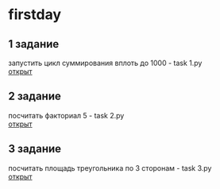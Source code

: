 # firstday

## 1 задание
запустить цикл суммирования вплоть до 1000 - task 1.py \
[открыт](https://github.com/geminigrimm/pycourses/blob/master/first%20day/task%201.py)
## 2 задание
посчитать факториал 5 - task 2.py \
[открыт](https://github.com/geminigrimm/pycourses/blob/master/first%20day/task%202.py)
## 3 задание
посчитать площадь треугольника по 3 сторонам - task 3.py \
[открыт](https://github.com/geminigrimm/pycourses/blob/master/first%20day/task%203.py)
